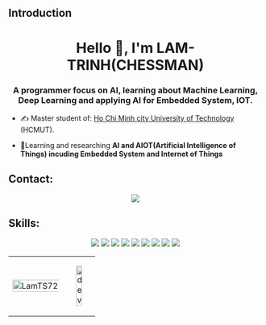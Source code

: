 ## Introduction
<h1 align="center">Hello 👋, I'm LAM-TRINH(CHESSMAN)</h1>
<h3 align="center">A programmer focus on AI, learning about Machine Learning, Deep Learning and applying AI for Embedded System, IOT.  </h3>

- ✍ Master student of: [Ho Chi Minh city University of Technology](https://www.hcmut.edu.vn/vi) (HCMUT).

- 🌱Learning and researching **AI and AIOT(Artificial Intelligence of Things) incuding Embedded System and Internet of Things**


## Contact:


<p align="center">
 
  <a href="mailto:sonlam7220@gmail.com" alt="Email">
    <img src="https://img.icons8.com/fluency/48/000000/apple-mail.png"/>
  </a>
</p>

## Skills:
<p align="center">
  <img src="https://img.icons8.com/color/48/000000/python--v1.png"/>
   <img src="https://img.icons8.com/color/48/000000/c-programming.png"/>
  <img src="https://img.icons8.com/color/48/000000/c-plus-plus-logo.png"/>
  <img src="https://img.icons8.com/color/48/000000/c-sharp-logo.png"/>
  <img src="https://img.icons8.com/fluency/48/000000/matlab.png"/>
  <img src="https://img.icons8.com/fluency/48/000000/rstudio.png"/>
  <img src="https://img.icons8.com/color/48/000000/haskell.png"/>
  <img src="https://img.icons8.com/sf-regular/48/github.png"/>
  <img src="https://img.icons8.com/color/48/postgreesql.png"/>
</p>

<table style="width:200%;">
  <tr>
      <td>
      <img src="https://github-readme-stats.vercel.app/api/top-langs/?username=LamTS72&bg_color=FFFFFF00&text_color=179fa3&layout=compact&hide=CSS&langs_count=10&custom_title=Top%20ngôn%20ngữ%20được%20dùng" alt="LamTS72" width="200%"/>
    </td>
    <td>
      <p align="center"> 
        <img src="https://cdn.dribbble.com/users/1059583/screenshots/4171367/coding-freak.gif" alt="dev" width="50%"/>
      </p>
    </td>
  </tr>
</table>



